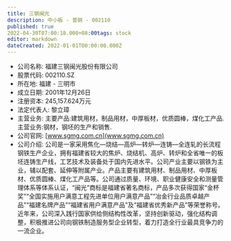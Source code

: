 ```yaml
---
title: 三钢闽光
description: 中小板 - 普钢 - 002110
published: true
2022-04-30T07:00:18.000+08:00tags: stock
editor: markdown
dateCreated: 2022-01-01T00:00:00.000Z
---
```


- 公司名称: 福建三钢闽光股份有限公司
- 股票代码: 002110.SZ
- 所在地: 福建 - 三明市
- 成立日期: 2001年12月26日
- 注册资本: 245,157.624万元
- 法定代表人: 黎立璋
- 主营业务: 主要产品:建筑用材，制品用材，中厚板材，优质圆棒，煤化工产品.主营业务:钢材，钢坯的生产和销售.
- 公司官网: [www.sgmg.com.cn](www.sgmg.com.cn)
- 公司介绍: 公司是一家采用焦化—烧结—高炉—转炉—连铸—全连轧的长流程钢铁生产企业，拥有福建省较大的焦炉、烧结机、高炉、转炉和全省唯一的板坯连铸生产线，工艺技术及装备处于国内先进水平。公司产业主要以钢铁为主业，辅以配套、延伸等附属产业。产品主要有建筑用材、制品用材、中厚板材、优质圆棒、煤化工产品等。公司通过质量、环境、职业健康安全和测量管理体系等体系认证，“闽光”商标是福建省著名商标，产品多次获得国家“金杯奖”“全国实施用户满意工程先进单位用户满意产品”“冶金行业品质卓越产品”“福建名牌产品”“福建省用户满意产品”及“福建省优秀新产品”等荣誉称号。近年来，公司深入践行国家供给侧结构性改革，坚持创新驱动，强化结构调整，积极推进公司向钢铁制造服务型企业转型，着力打造全行业最具竞争力的一流企业。


